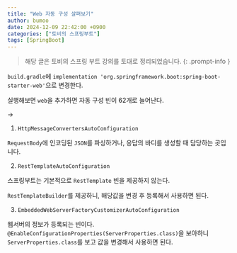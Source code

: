 ```yaml
---
title: "Web 자동 구성 살펴보기"
author: bumoo
date: 2024-12-09 22:42:00 +0900
categories: ["토비의 스프링부트"]
tags: [SpringBoot]
---
```


> 해당 글은 토비의 스프링 부트 강의를 토대로 정리되었습니다.
{: .prompt-info }

`build.gradle`에 `implementation 'org.springframework.boot:spring-boot-starter-web'`으로 변경한다.

실행해보면 `web`을 추가하면 자동 구성 빈이 62개로 늘어난다.

→
1. `HttpMessageConvertersAutoConfiguration`

`RequestBody`에 인코딩된 `JSON`를 파싱하거나, 응답의 바디를 생성할 때 담당하는 곳입니다.

2. `RestTemplateAutoConfiguration`

스프링부트는 기본적으로 `RestTemplate` 빈을 제공하지 않는다.

`RestTemplateBuilder`를 제공하니, 해당값을 변경 후 등록해서 사용하면 된다.

3. `EmbeddedWebServerFactoryCustomizerAutoConfiguration`

웹서버의 정보가 등록되는 빈이다. `@EnableConfigurationProperties(ServerProperties.class)`을 보아하니 `ServerProperties.class`를 보고 값을 변경해서 사용하면 된다.









